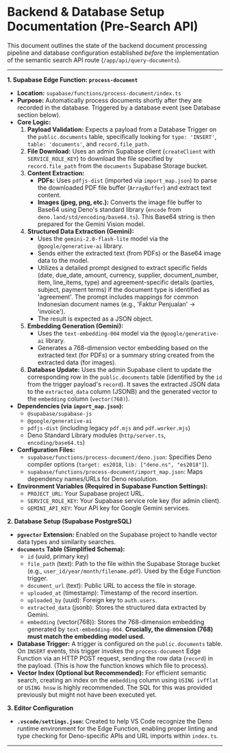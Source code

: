 # Backend & Database Setup Documentation (Pre-Search API)

This document outlines the state of the backend document processing pipeline and database configuration established _before_ the implementation of the semantic search API route (`/app/api/query-documents`).

---

**1. Supabase Edge Function: `process-document`**

- **Location:** `supabase/functions/process-document/index.ts`
- **Purpose:** Automatically process documents shortly after they are recorded in the database. Triggered by a database event (see Database section below).
- **Core Logic:**
  1.  **Payload Validation:** Expects a payload from a Database Trigger on the `public.documents` table, specifically looking for `type: 'INSERT'`, `table: 'documents'`, and `record.file_path`.
  2.  **File Download:** Uses an admin Supabase client (`createClient` with `SERVICE_ROLE_KEY`) to download the file specified by `record.file_path` from the `documents` Supabase Storage bucket.
  3.  **Content Extraction:**
      - **PDFs:** Uses `pdfjs-dist` (imported via `import_map.json`) to parse the downloaded PDF file buffer (`ArrayBuffer`) and extract text content.
      - **Images (jpeg, png, etc.):** Converts the image file buffer to Base64 using Deno's standard library (`encode` from `deno.land/std/encoding/base64.ts`). This Base64 string is then prepared for the Gemini Vision model.
  4.  **Structured Data Extraction (Gemini):**
      - Uses the `gemini-2.0-flash-lite` model via the `@google/generative-ai` library.
      - Sends either the extracted text (from PDFs) or the Base64 image data to the model.
      - Utilizes a detailed prompt designed to extract specific fields (date, due_date, amount, currency, supplier, document_number, item, line_items, type) and agreement-specific details (parties, subject, payment terms) if the document type is identified as 'agreement'. The prompt includes mappings for common Indonesian document names (e.g., 'Faktur Penjualan' -> 'invoice').
      - The result is expected as a JSON object.
  5.  **Embedding Generation (Gemini):**
      - Uses the `text-embedding-004` model via the `@google/generative-ai` library.
      - Generates a 768-dimension vector embedding based on the extracted text (for PDFs) or a summary string created from the extracted data (for images).
  6.  **Database Update:** Uses the admin Supabase client to update the corresponding row in the `public.documents` table (identified by the `id` from the trigger payload's `record`). It saves the extracted JSON data to the `extracted_data` column (JSONB) and the generated vector to the `embedding` column (`vector(768)`).
- **Dependencies (via `import_map.json`):**
  - `@supabase/supabase-js`
  - `@google/generative-ai`
  - `pdfjs-dist` (including legacy `pdf.mjs` and `pdf.worker.mjs`)
  - Deno Standard Library modules (`http/server.ts`, `encoding/base64.ts`)
- **Configuration Files:**
  - `supabase/functions/process-document/deno.json`: Specifies Deno compiler options (`target: es2018`, `lib: ["deno.ns", "es2018"]`).
  - `supabase/functions/process-document/import_map.json`: Maps dependency names/URLs for Deno resolution.
- **Environment Variables (Required in Supabase Function Settings):**
  - `PROJECT_URL`: Your Supabase project URL.
  - `SERVICE_ROLE_KEY`: Your Supabase service role key (for admin client).
  - `GEMINI_API_KEY`: Your API key for Google Gemini services.

**2. Database Setup (Supabase PostgreSQL)**

- **`pgvector` Extension:** Enabled on the Supabase project to handle vector data types and similarity searches.
- **`documents` Table (Simplified Schema):**
  - `id` (uuid, primary key)
  - `file_path` (text): Path to the file within the Supabase Storage bucket (e.g., `user_id/year/month/filename.pdf`). Used by the Edge Function trigger.
  - `document_url` (text): Public URL to access the file in storage.
  - `uploaded_at` (timestamp): Timestamp of the record insertion.
  - `uploaded_by` (uuid): Foreign key to `auth.users`.
  - `extracted_data` (jsonb): Stores the structured data extracted by Gemini.
  - `embedding` (vector(768)): Stores the 768-dimension embedding generated by `text-embedding-004`. **Crucially, the dimension (768) must match the embedding model used.**
- **Database Trigger:** A trigger is configured on the `public.documents` table. On `INSERT` events, this trigger invokes the `process-document` Edge Function via an HTTP POST request, sending the row data (`record`) in the payload. (This is how the function knows which file to process).
- **Vector Index (Optional but Recommended):** For efficient semantic search, creating an index on the `embedding` column using `USING ivfflat` or `USING hnsw` is highly recommended. The SQL for this was provided previously but might not have been executed yet.

**3. Editor Configuration**

- **`.vscode/settings.json`:** Created to help VS Code recognize the Deno runtime environment for the Edge Function, enabling proper linting and type checking for Deno-specific APIs and URL imports within `index.ts`.

---
